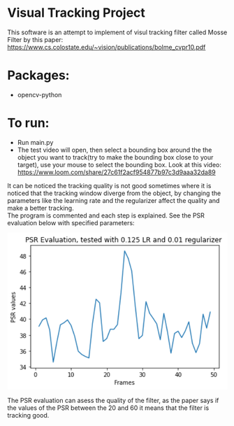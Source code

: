 # Visual Tracking Project
This software is an attempt to implement of visul tracking filter called Mosse Filter by this paper: <br> 
https://www.cs.colostate.edu/~vision/publications/bolme_cvpr10.pdf <br> 

# Packages: 
- opencv-python <br> 
# To run: <br> 
- Run main.py
- The test video will open, then select a bounding box around the the object you want to track(try to make the bounding box close to your target), use your mouse to select the bounding box. 
Look at this video: <br>
https://www.loom.com/share/27c61f2acf954877b97c3d9aaa32da89 <br> 

It can be noticed the tracking quality is not good sometimes  where it is noticed that the tracking window diverge from the object, by changing the parameters like the learning rate and the regularizer affect the quality and make a better tracking. <br> 
The program is commented and each step is explained. See the PSR evaluation below with specified parameters: <br> 
<p align="center">
  <img src="Resources/PSR1.png" width="700" title="hover text">
</p>
The PSR evaluation can asess the quality of the filter, as the paper says if the values of the PSR between the 20 and 60 it means that the filter is tracking good. 


